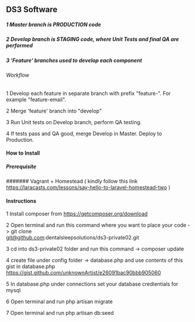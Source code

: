 ## DS3 Software

##### 1 Master branch is PRODUCTION code
##### 2 Develop branch is STAGING code, where Unit Tests and final QA are performed
##### 3 'Feature' branches used to develop each component
###### Workflow
1 Develop each feature in separate branch with prefix "feature-".  For example "feature-email".

2 Merge 'feature' branch into "develop"

3 Run Unit tests on Develop branch, perform QA testing.

4 If tests pass and QA good, merge Develop in Master. Deploy to Production.


#### How to Install
##### Prerequisite
#######  Vagrant + Homestead ( kindly follow this link https://laracasts.com/lessons/say-hello-to-laravel-homestead-two )
#### Instructions
1 Install composer from https://getcomposer.org/download

2 Open terminal and run this command where you want to place your code -> git clone    
   git@github.com:dentalsleepsolutions/ds3-private02.git
   
3 cd into ds3-private02 folder and run this command -> composer update

4 create file under config folder -> database.php and use contents of this gist in database.php   
   https://gist.github.com/unknownArtist/e26091bac90bbb905060
   
5 In database.php under connections set your database credientials for mysql

6 Open terminal and run php artisan migrate

7 Open terminal and run php artisan db:seed

